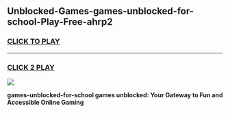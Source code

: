 
## Unblocked-Games-games-unblocked-for-school-Play-Free-ahrp2
<h3>
<a href="https://premium76.site?title=games-unblocked-for-school&ref=22A">CLICK TO PLAY</a></h3>
<hr>

<h3>
<a href="https://premium76.site?title=games-unblocked-for-school&ref=22A">CLICK 2 PLAY</a>
  
</h3>

<a href="https://premium76.site?title=games-unblocked-for-school&ref=22A"><img src="https://clearcache.store/games.png"></a>


**games-unblocked-for-school games unblocked: Your Gateway to Fun and Accessible Online Gaming**
